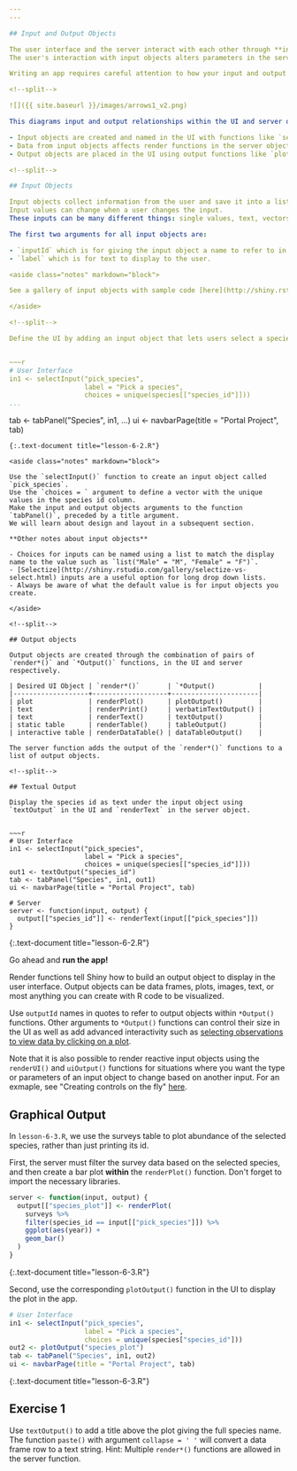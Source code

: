 ```yaml
---
---

## Input and Output Objects

The user interface and the server interact with each other through **input** and **output** objects.
The user's interaction with input objects alters parameters in the server's instructions -- instructions for creating output objects shown in the UI.

Writing an app requires careful attention to how your input and output objects relate to each other, i.e. knowing what actions will initiate what sections of code to run at what time.

<!--split-->

![]({{ site.baseurl }}/images/arrows1_v2.png)

This diagrams input and output relationships within the UI and server objects:

- Input objects are created and named in the UI with functions like `selectInput()` or `radioButtons()`. 
- Data from input objects affects render functions in the server object which create output objects. 
- Output objects are placed in the UI using output functions like `plotOutput()` or `textOutput()`.

<!--split-->

## Input Objects

Input objects collect information from the user and save it into a list.
Input values can change when a user changes the input.
These inputs can be many different things: single values, text, vectors, dates, or even files uploaded by the user. 

The first two arguments for all input objects are:

- `inputId` which is for giving the input object a name to refer to in the server, and 
- `label` which is for text to display to the user. 

<aside class="notes" markdown="block">

See a gallery of input objects with sample code [here](http://shiny.rstudio.com/gallery/widget-gallery.html)

</aside>

<!--split-->

Define the UI by adding an input object that lets users select a species ID from the species table.


~~~r
# User Interface
in1 <- selectInput("pick_species",
                   label = "Pick a species",
                   choices = unique(species[["species_id"]]))
...
```

tab <- tabPanel("Species", in1, ...)
ui <- navbarPage(title = "Portal Project", tab)
~~~
{:.text-document title="lesson-6-2.R"}

<aside class="notes" markdown="block">

Use the `selectInput()` function to create an input object called `pick_species`.
Use the `choices = ` argument to define a vector with the unique values in the species id column.
Make the input and output objects arguments to the function `tabPanel()`, preceded by a title argument.
We will learn about design and layout in a subsequent section.

**Other notes about input objects**

- Choices for inputs can be named using a list to match the display name to the value such as `list("Male" = "M", "Female" = "F")`. 
- [Selectize](http://shiny.rstudio.com/gallery/selectize-vs-select.html) inputs are a useful option for long drop down lists.
- Always be aware of what the default value is for input objects you create.

</aside>

<!--split-->

## Output objects

Output objects are created through the combination of pairs of `render*()` and `*Output()` functions, in the UI and server respectively.

| Desired UI Object | `render*()`       | `*Output()           |
|-------------------+-------------------+----------------------|
| plot              | renderPlot()      | plotOutput()         |
| text              | renderPrint()     | verbatimTextOutput() |
| text              | renderText()      | textOutput()         |
| static table      | renderTable()     | tableOutput()        |
| interactive table | renderDataTable() | dataTableOutput()    |

The server function adds the output of the `render*()` functions to a list of output objects.

<!--split-->

## Textual Output

Display the species id as text under the input object using `textOutput` in the UI and `renderText` in the server object.


~~~r
# User Interface
in1 <- selectInput("pick_species",
                   label = "Pick a species",
                   choices = unique(species[["species_id"]]))
out1 <- textOutput("species_id")
tab <- tabPanel("Species", in1, out1)
ui <- navbarPage(title = "Portal Project", tab)

# Server
server <- function(input, output) {
  output[["species_id"]] <- renderText(input[["pick_species"]])
}
~~~
{:.text-document title="lesson-6-2.R"}

Go ahead and **run the app!**

<aside class="notes" markdown="block">

Render functions tell Shiny how to build an output object to display in the user interface.
Output objects can be data frames, plots, images, text, or most anything you can create with R code to be visualized. 

Use `outputId` names in quotes to refer to output objects within `*Output()` functions. Other arguments to `*Output()` functions can control their size in the UI as well as add advanced interactivity such as [selecting observations to view data by clicking on a plot](http://shiny.rstudio.com/articles/selecting-rows-of-data.html).

Note that it is also possible to render reactive input objects using the `renderUI()` and `uiOutput()` functions for situations where you want the type or parameters of an input object to change based on another input. For an exmaple, see "Creating controls on the fly" [here](http://shiny.rstudio.com/articles/dynamic-ui.html).

</aside>

<!--split-->

## Graphical Output

In `lesson-6-3.R`, we use the surveys table to plot abundance of the selected species, rather than just printing its id.

First, the server must filter the survey data based on the selected species, and then create a bar plot **within** the `renderPlot()` function.
Don't forget to import the necessary libraries.


~~~r
server <- function(input, output) {
  output[["species_plot"]] <- renderPlot(
    surveys %>%
    filter(species_id == input[["pick_species"]]) %>%
    ggplot(aes(year)) +
    geom_bar()
  )
}
~~~
{:.text-document title="lesson-6-3.R"}

<!--split-->

Second, use the corresponding `plotOutput()` function in the UI to display the plot in the app. 


~~~r
# User Interface
in1 <- selectInput("pick_species",
                   label = "Pick a species",
                   choices = unique(species["species_id"]))
out2 <- plotOutput("species_plot")
tab <- tabPanel("Species", in1, out2)
ui <- navbarPage(title = "Portal Project", tab)
~~~
{:.text-document title="lesson-6-3.R"}

<!--split-->

## Exercise 1

Use `textOutput()` to add a title above the plot giving the full species name. The function `paste()` with argument `collapse = ' '` will convert a data frame row to a text string. Hint: Multiple `render*()` functions are allowed in the server function.

